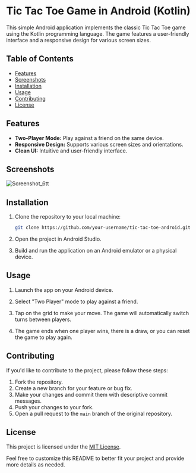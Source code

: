 # Tic Tac Toe Game in Android (Kotlin)

This simple Android application implements the classic Tic Tac Toe game using the Kotlin programming language. The game features a user-friendly interface and a responsive design for various screen sizes.

## Table of Contents

- [Features](#features)
- [Screenshots](#screenshots)
- [Installation](#installation)
- [Usage](#usage)
- [Contributing](#contributing)
- [License](#license)

## Features

- **Two-Player Mode:** Play against a friend on the same device.
- **Responsive Design:** Supports various screen sizes and orientations.
- **Clean UI:** Intuitive and user-friendly interface.

## Screenshots
![Screenshot_6tt](https://github.com/SomnathNikam/Tic-Tac-Toe/assets/117519166/ee69e01d-1355-48f6-b7c7-a8e4cffb40f0)



## Installation

1. Clone the repository to your local machine:

    ```bash
    git clone https://github.com/your-username/tic-tac-toe-android.git
    ```

2. Open the project in Android Studio.

3. Build and run the application on an Android emulator or a physical device.

## Usage

1. Launch the app on your Android device.

2. Select "Two Player" mode to play against a friend.

3. Tap on the grid to make your move. The game will automatically switch turns between players.

4. The game ends when one player wins, there is a draw, or you can reset the game to play again.

## Contributing

If you'd like to contribute to the project, please follow these steps:

1. Fork the repository.
2. Create a new branch for your feature or bug fix.
3. Make your changes and commit them with descriptive commit messages.
4. Push your changes to your fork.
5. Open a pull request to the `main` branch of the original repository.

## License

This project is licensed under the [MIT License](LICENSE.md).

Feel free to customize this README to better fit your project and provide more details as needed.
